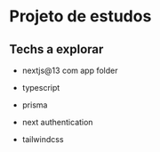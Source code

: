 # Projeto de estudos

## Techs a explorar

- nextjs@13 com app folder

- typescript

- prisma

- next authentication

- tailwindcss
